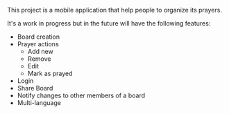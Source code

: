 This project is a mobile application that help people to organize its prayers.

It's a work in progress but in the future will have the following features:

- Board creation
- Prayer actions
  - Add new
  - Remove
  - Edit
  - Mark as prayed
- Login
- Share Board
- Notify changes to other members of a board
- Multi-language